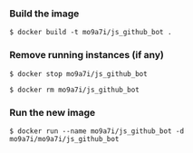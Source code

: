 ### Build the image

`$ docker build -t mo9a7i/js_github_bot .`

### Remove running instances (if any)

`$ docker stop mo9a7i/js_github_bot`

`$ docker rm mo9a7i/js_github_bot`

### Run the new image

`$ docker run --name mo9a7i/js_github_bot -d mo9a7i/mo9a7i/js_github_bot`
